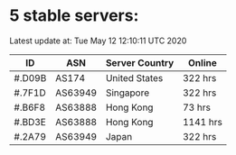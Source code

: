 # 5 stable servers:

Latest update at: Tue May 12 12:10:11 UTC 2020

| ID | ASN | Server Country | Online |
| -- | --- | -------------- | ------ |
| #.D09B | AS174 | United States | 322 hrs |
| #.7F1D | AS63949 | Singapore | 322 hrs |
| #.B6F8 | AS63888 | Hong Kong | 73 hrs |
| #.BD3E | AS63888 | Hong Kong | 1141 hrs |
| #.2A79 | AS63949 | Japan | 322 hrs |

